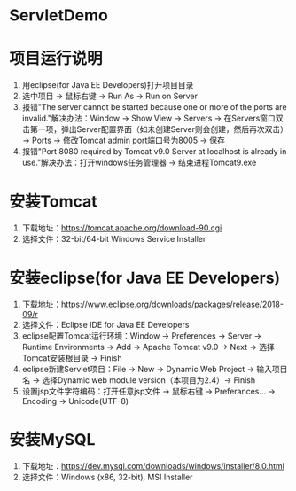 # ServletDemo



# 项目运行说明
1. 用eclipse(for Java EE Developers)打开项目目录
2. 选中项目 -> 鼠标右键 -> Run As -> Run on Server
3. 报错"The server cannot be started because one or more of the ports are invalid."解决办法：Window -> Show View -> Servers -> 在Servers窗口双击第一项，弹出Server配置界面（如未创建Server则会创建，然后再次双击） -> Ports -> 修改Tomcat admin port端口号为8005 -> 保存
4. 报错"Port 8080 required by Tomcat v9.0 Server at localhost is already in use."解决办法：打开windows任务管理器 -> 结束进程Tomcat9.exe



# 安装Tomcat
1. 下载地址：https://tomcat.apache.org/download-90.cgi <br/>
2. 选择文件：32-bit/64-bit Windows Service Installer <br/>



# 安装eclipse(for Java EE Developers)
1. 下载地址：https://www.eclipse.org/downloads/packages/release/2018-09/r
2. 选择文件：Eclipse IDE for Java EE Developers
3. eclipse配置Tomcat运行环境：Window -> Preferences -> Server -> Runtime Environments -> Add -> Apache Tomcat v9.0 -> Next -> 选择Tomcat安装根目录 -> Finish
4. eclipse新建Servlet项目：File -> New -> Dynamic Web Project -> 输入项目名 -> 选择Dynamic web module version（本项目为2.4）-> Finish
5. 设置jsp文件字符编码：打开任意jsp文件 -> 鼠标右键 -> Preferances... -> Encoding -> Unicode(UTF-8)



# 安装MySQL
1. 下载地址：https://dev.mysql.com/downloads/windows/installer/8.0.html <br/>
2. 选择文件：Windows (x86, 32-bit), MSI Installer <br/>
